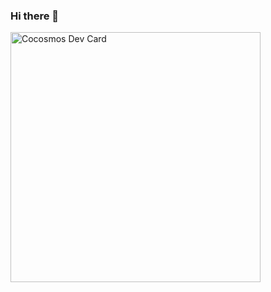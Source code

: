 ### Hi there 👋
<a href="https://app.daily.dev/DailyDevTips"><img src="https://github.com/rebelchris/cocosmos/blob/master/devcard.svg" width="400" alt="Cocosmos Dev Card"/></a>

<!--
**cocosmos/cocosmos** is a ✨ _special_ ✨ repository because its `README.md` (this file) appears on your GitHub profile.

Here are some ideas to get you started:

- 🔭 I’m currently working on ...
- 🌱 I’m currently learning ...
- 👯 I’m looking to collaborate on ...
- 🤔 I’m looking for help with ...
- 💬 Ask me about ...
- 📫 How to reach me: ...
- 😄 Pronouns: ...
- ⚡ Fun fact: ...
-->
